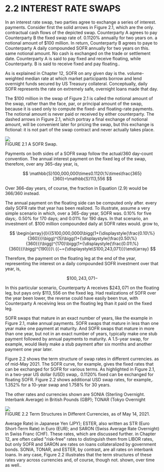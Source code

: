 # 2.2 INTEREST RATE SWAPS  

In an interest rate swap, two parties agree to exchange a series of interest. payments. Consider first the solid arrows in Figure 2.1, which are the only. contractual cash flows of the depicted swap. Counterparty A agrees to pay Counterparty B the fixed swap rate of. $0.1120\%$ annually for two years on. a notional amount of $\$100$ million. In return, Counterparty B agrees to paye to Counterparty A daily compounded SOFR annually for two years on this. same notional amount. No cash is exchanged on the trade or settlement date. Counterparty A is said to pay fixed and receive floating, while Counterparty. B is said to receive fixed and pay floating..  

As is explained in Chapter 12, SOFR on any given day is the. volume-weighted median rate at which market participants borrow and lend overnight funds secured by US Treasury collateral. Conceptually, daily SOFR represents the rate on extremely safe, overnight loans made that day.  

The $\$100$ million in the swap of Figure 2.1 is called the notional amount of the swap, rather than the face, par, or principal amount of the swap, because it is used only to compute the fixed- and floating-rate payments. The notional amount is never paid or received by either counterparty. The dashed arrows in Figure 2.1, which portray a final exchange of notional amount, will be convenient later for pricing the swap, but this exchange is fictional: it is not part of the swap contract and never actually takes place.  

![](42c488508bb271d671ff98c50b736c1eecfa3b0328e4138d8ccfb9b20a92e8c1.jpg)  
FIGURE 2.1 A SOFR Swap.  

Payments on both sides of a SOFR swap follow the actual/360 day-count convention. The annual interest payment on the fixed leg of the swap, therefore, over any 365-day year, is,  

$$
\mathbb{S}100,000,000\times0.1120\%\times\frac{365}{360}=\mathbb{S}113,556
$$  

Over 366-day years, of course, the fraction in Equation (2.9) would be $366/360$ instead.  

The annual payment on the floating side can be computed only after. every daily SOFR rate that year has been realized. To illustrate, assume a very simple scenario in which, over a 365-day year, SOFR was. $0.10\%$ for five days;. $0.50\%$ for 170 days; and $0.01\%$ for 190 days. In that scenario, an investment of. $\$100$ million compounded daily at SOFR rates would. grow to,  

$$
\begin{array}{l}{{5100,000,0000\bigg(1+{\displaystyle{\frac{0.10\%}{360}}}\bigg)^{5}\bigg(1+{\displaystyle{\frac{0.50\%}{360}}}\bigg)^{170}\bigg(1+{\displaystyle{\frac{0.01\%}{360}}}\bigg)^{190}}}\ {{~={\displaystyle\S100,243,071}}}\end{array}
$$  

Therefore, the payment on the floating leg at the end of the year, representing the interest on a daily compounded SOFR investment over that year, is,  

$$
\$100,243,071-
$$  

In this particular scenario, Counterparty A receives $\$243,071$ on the floating leg, but pays only $\$113,556$ on the fixed leg. Had realizations of SOFR over the year been lower, the reverse could have easily been true, with Counterparty A receiving less on the floating leg than it paid on the fixed leg.  

SOFR swaps that mature in an exact number of years, like the example in Figure 2.1, make annual payments. SOFR swaps that mature in less than one year make one payment at maturity. And SOFR swaps that mature in more than one year, but not in an exact number of years, typically make one stub payment followed by annual payments to maturity. A 1.5-year swap, for example, would likely make a stub payment after six months and another payment one year later.  

Figure 2.2 shows the term structure of swap rates in different currencies. as of mid-May 2021. The SOFR curve, for example, gives the fixed rates that can be exchanged for SOFR for various terms. As highlighted in Figure 2.1, in a two-year US dollar (USD) swap,. $0.1120\%$ fixed can be exchanged for floating SOFR. Figure 2.2 shows additional USD swap rates, for example,. $1.352\%$ for a 10-year swap and $1.758\%$ for 30 years.  

The other rates and currencies shown are SONIA (Sterling Overnight. Interbank Average) in British Pounds (GBP); TONAR (Tokyo Overnight  

![](6041084b4e95f086049b2131084f6d3ef51349fc7620e2bd8c80078aa9c00108.jpg)  
FIGURE 2.2 Term Structures in Different Currencies, as of May 14, 2021.  

Average Rate) in Japanese Yen (JPY); ESTER, also written as STR (Euro Short-Term Rate) in Euro (EUR); and SARON (Swiss Average Rate Overnight) in Swiss Franc (CHF). These rates, which are discussed further. in Chapter 12, are often called "risk-free" rates to distinguish them from LIBOR rates, but only SOFR and SARON are rates on loans collateralized by government bonds. SONIA, TONAR, and ESTER, by contrast, are all rates on interbank loans. In any case, Figure 2.2 illustrates that the term structures of these rates vary across currencies and, of course, though not. shown, over time as well..  
